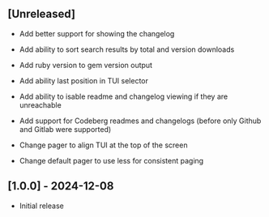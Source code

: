 ## [Unreleased]

- Add better support for showing the changelog
- Add ability to sort search results by total and version downloads
- Add ruby version to gem version output
- Add ability last position in TUI selector
- Add ability to isable readme and changelog viewing if they are unreachable
- Add support for Codeberg readmes and changelogs (before only Github and Gitlab were supported)

- Change pager to align TUI at the top of the screen
- Change default pager to use less for consistent paging

## [1.0.0] - 2024-12-08

- Initial release

